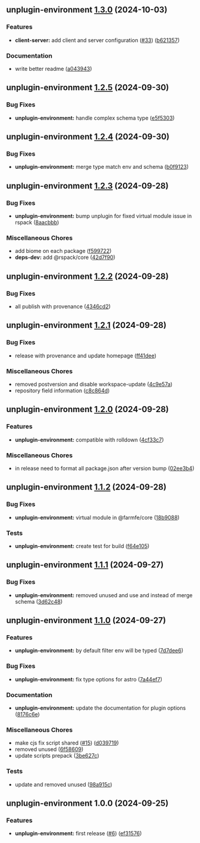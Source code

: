 ## unplugin-environment [1.3.0](https://github.com/r17x/js/compare/unplugin-environment@1.2.5...unplugin-environment@1.3.0) (2024-10-03)

### Features

* **client-server:** add client and server configuration ([#33](https://github.com/r17x/js/issues/33)) ([b621357](https://github.com/r17x/js/commit/b62135721fa7c95b058cae62f5f49d7e87528e5d))

### Documentation

* write better readme ([a043943](https://github.com/r17x/js/commit/a0439436ffac0d9b920f25bf079c2e645f944f61))

## unplugin-environment [1.2.5](https://github.com/r17x/js/compare/unplugin-environment@1.2.4...unplugin-environment@1.2.5) (2024-09-30)

### Bug Fixes

* **unplugin-environment:** handle complex schema type ([e5f5303](https://github.com/r17x/js/commit/e5f53030f906fd06c3c95c64e3409ec0c9e7ef18))

## unplugin-environment [1.2.4](https://github.com/r17x/js/compare/unplugin-environment@1.2.3...unplugin-environment@1.2.4) (2024-09-30)

### Bug Fixes

* **unplugin-environment:** merge type match env and schema ([b0f9123](https://github.com/r17x/js/commit/b0f9123de398a5765bcbdca0125977e9d6d250c5))

## unplugin-environment [1.2.3](https://github.com/r17x/js/compare/unplugin-environment@1.2.2...unplugin-environment@1.2.3) (2024-09-28)

### Bug Fixes

* **unplugin-environment:** bump unplugin for fixed virtual module issue in rspack ([8aacbbb](https://github.com/r17x/js/commit/8aacbbb2bc1474e4962874cd01148dce85ac6067))

### Miscellaneous Chores

* add biome on each package ([f599722](https://github.com/r17x/js/commit/f599722fb6612cb5f1f58e31c84d540bc2b31414))
* **deps-dev:** add @rspack/core ([42d7f90](https://github.com/r17x/js/commit/42d7f90a7cf40bdf848837948bb670fa0d22ea02))

## unplugin-environment [1.2.2](https://github.com/r17x/js/compare/unplugin-environment@1.2.1...unplugin-environment@1.2.2) (2024-09-28)

### Bug Fixes

* all publish with provenance ([4346cd2](https://github.com/r17x/js/commit/4346cd2bbb4e1a72c8034f4b2c72b622e60f982d))

## unplugin-environment [1.2.1](https://github.com/r17x/js/compare/unplugin-environment@1.2.0...unplugin-environment@1.2.1) (2024-09-28)

### Bug Fixes

* release with provenance and update homepage ([ff41dee](https://github.com/r17x/js/commit/ff41dee8bf74ed12e8bc525fc44144e48ade7a90))

### Miscellaneous Chores

* removed postversion and disable workspace-update ([4c9e57a](https://github.com/r17x/js/commit/4c9e57aeb00fa5d1c9b6b60d1338f216e788c8f2))
* repository field information ([c8c864d](https://github.com/r17x/js/commit/c8c864d2b3e8a6f3d040ce34e063b0efe9d3beb7))

## unplugin-environment [1.2.0](https://github.com/r17x/js/compare/unplugin-environment@1.1.2...unplugin-environment@1.2.0) (2024-09-28)

### Features

* **unplugin-environment:** compatible with rolldown ([4cf33c7](https://github.com/r17x/js/commit/4cf33c7d561257ed7ed91513d5e8df2b7b619133))

### Miscellaneous Chores

* in release need to format all package.json after version bump ([02ee3b4](https://github.com/r17x/js/commit/02ee3b4bbe4e3bd84ca8de86cab645ea5c385454))

## unplugin-environment [1.1.2](https://github.com/r17x/js/compare/unplugin-environment@1.1.1...unplugin-environment@1.1.2) (2024-09-28)

### Bug Fixes

* **unplugin-environment:** virtual module in @farmfe/core ([18b9088](https://github.com/r17x/js/commit/18b9088d87b2b3f0876178917a58b28f2578ca2f))

### Tests

* **unplugin-environment:** create test for build ([f64e105](https://github.com/r17x/js/commit/f64e105335f08e433c1e14c3fdd939763d1a9c43))

## unplugin-environment [1.1.1](https://github.com/r17x/js/compare/unplugin-environment@1.1.0...unplugin-environment@1.1.1) (2024-09-27)

### Bug Fixes

* **unplugin-environment:** removed unused and use and instead of merge schema ([3d62c48](https://github.com/r17x/js/commit/3d62c4813d120c7349657ed18407b8f6bea2b85b))

## unplugin-environment [1.1.0](https://github.com/r17x/js/compare/unplugin-environment@1.0.0...unplugin-environment@1.1.0) (2024-09-27)

### Features

* **unplugin-environment:** by default filter env will be typed ([7d7dee6](https://github.com/r17x/js/commit/7d7dee6e99cc6e524bd08b20449280e234aa9800))

### Bug Fixes

* **unplugin-environment:** fix type options for astro ([7a44ef7](https://github.com/r17x/js/commit/7a44ef7c444c668b3f18c5b947189821dc5bb4ea))

### Documentation

* **unplugin-environment:** update the documentation for plugin options ([8176c6e](https://github.com/r17x/js/commit/8176c6e2ba8b40aff169a0253a1511741d8c20b8))

### Miscellaneous Chores

* make cjs fix script shared ([#15](https://github.com/r17x/js/issues/15)) ([d039719](https://github.com/r17x/js/commit/d039719ab71ef70607b0ee326848b168d82e722e))
* removed unused ([6f58609](https://github.com/r17x/js/commit/6f5860934e987c39c7285e2c6d8af30a27f8da70))
* update scripts prepack ([3be627c](https://github.com/r17x/js/commit/3be627c7306515307aecaa5d1b7b8d064ba3431b))

### Tests

* update and removed unused ([98a915c](https://github.com/r17x/js/commit/98a915c8911f681e69dfa4da0fe5e7e56d8c4271))

## unplugin-environment 1.0.0 (2024-09-25)

### Features

* **unplugin-environment:** first release ([#6](https://github.com/r17x/js/issues/6)) ([ef31576](https://github.com/r17x/js/commit/ef3157658ff6c0e40ec17a7856c7e476bc62213f))
